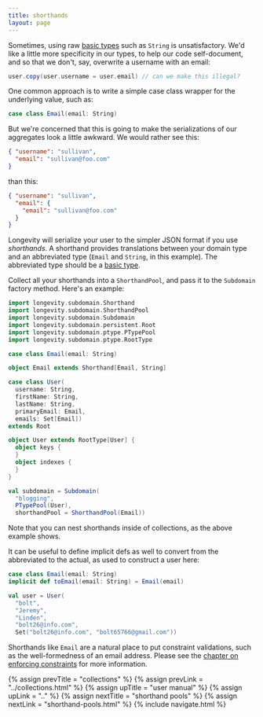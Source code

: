 ```yaml
---
title: shorthands
layout: page
---
```


Sometimes, using raw [basic types](basics.html) such as `String` is
unsatisfactory. We'd like a little more specificity in our types, to
help our code self-document, and so that we don't, say, overwrite a
username with an email:

```scala
user.copy(user.username = user.email) // can we make this illegal?
```

One common approach is to write a simple case class wrapper for the
underlying value, such as:

```scala
case class Email(email: String)
```

But we're concerned that this is going to make the serializations of
our aggregates look a little awkward. We would rather see this:

```json
{ "username": "sullivan",
  "email": "sullivan@foo.com"
}
```

than this:

```json
{ "username": "sullivan",
  "email": {
    "email": "sullivan@foo.com"
  }
}
```

Longevity will serialize your user to the simpler JSON format if you
use _shorthands_. A shorthand provides translations between your
domain type and an abbreviated type (`Email` and `String`, in this
example). The abbreviated type should be a [basic type](basics.html).

Collect all your shorthands into a `ShorthandPool`, and pass it to the
`Subdomain` factory method. Here's an example:

```scala
import longevity.subdomain.Shorthand
import longevity.subdomain.ShorthandPool
import longevity.subdomain.Subdomain
import longevity.subdomain.persistent.Root
import longevity.subdomain.ptype.PTypePool
import longevity.subdomain.ptype.RootType

case class Email(email: String)

object Email extends Shorthand[Email, String]

case class User(
  username: String,
  firstName: String,
  lastName: String,
  primaryEmail: Email,
  emails: Set[Email])
extends Root

object User extends RootType[User] {
  object keys {
  }
  object indexes {
  }
}

val subdomain = Subdomain(
  "blogging",
  PTypePool(User),
  shorthandPool = ShorthandPool(Email))
```

Note that you can nest shorthands inside of collections, as the above
example shows.

It can be useful to define implicit defs as well to convert from the
abbreviated to the actual, as used to construct a user here:

```scala
case class Email(email: String)
implicit def toEmail(email: String) = Email(email)

val user = User(
  "bolt",
  "Jeremy",
  "Linden",
  "bolt26@info.com",
  Set("bolt26@info.com", "bolt65766@gmail.com"))
```

Shorthands like `Email` are a natural place to put constraint
validations, such as the well-formedness of an email address. Please
see the [chapter on enforcing constraints](../constraints.html) for
more information.

{% assign prevTitle = "collections" %}
{% assign prevLink = "../collections.html" %}
{% assign upTitle = "user manual" %}
{% assign upLink = ".." %}
{% assign nextTitle = "shorthand pools" %}
{% assign nextLink = "shorthand-pools.html" %}
{% include navigate.html %}
